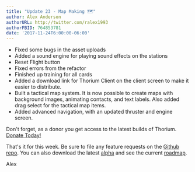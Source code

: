 ```yaml
---
title: "Update 23 - Map Making 🗺"
author: Alex Anderson
authorURL: http://twitter.com/ralex1993
authorFBID: 764853781
date: '2017-11-24T6:00:00-06:00'
---
```


- Fixed some bugs in the asset uploads
- Added a sound engine for playing sound effects on the stations
- Reset Flight button
- Fixed errors from the refactor
- Finished up training for all cards
- Added a download link for Thorium Client on the client screen to make it easier to distribute.
- Built a tactical map system. It is now possible to create maps with background images, animating contacts, and text labels. Also added drag select for the tactical map items.
- Added advanced navigation, with an updated thruster and engine screen.

Don't forget, as a donor you get access to the latest builds of Thorium. [Donate Today!](/en/donate)

That's it for this week. Be sure to file any feature requests on the [Github repo](https://github.com/Thorium-Sim/thorium/issues). You can also download the latest [alpha](https://github.com/Thorium-Sim/thorium/releases) and see the current [roadmap](https://github.com/Thorium-Sim/thorium/projects/2).

Alex
